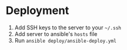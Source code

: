 Deployment
==========

1. Add SSH keys to the server to your `~/.ssh`
2. Add server to ansible's `hosts` file
3. Run `ansible deploy/ansible-deploy.yml`